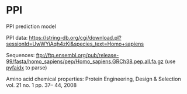 # PPI
PPI prediction model

PPI data:
https://string-db.org/cgi/download.pl?sessionId=UwWYiAqh4zKi&species_text=Homo+sapiens

Sequences:
ftp://ftp.ensembl.org/pub/release-99/fasta/homo_sapiens/pep/Homo_sapiens.GRCh38.pep.all.fa.gz
(use [pyfaidx](https://pypi.org/project/pyfaidx/) to parse)

Amino acid chemical properties:
Protein Engineering, Design & Selection vol. 21 no. 1 pp. 37– 44, 2008
